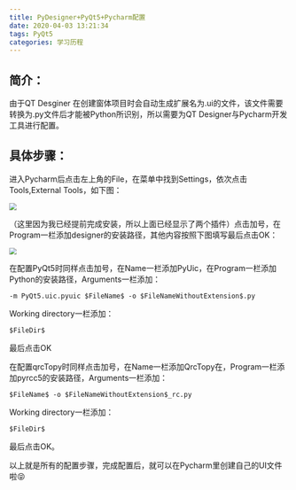 ```yaml
---
title: PyDesigner+PyQt5+Pycharm配置
date: 2020-04-03 13:21:34
tags: PyQt5
categories: 学习历程
---
```


## 简介：

由于QT Desginer 在创建窗体项目时会自动生成扩展名为.ui的文件，该文件需要转换为.py文件后才能被Python所识别，所以需要为QT Designer与Pycharm开发工具进行配置。

<!-- more -->

## 具体步骤：

进入Pycharm后点击左上角的File，在菜单中找到Settings，依次点击Tools,External Tools，如下图：

<img src="https://personalblog-1301685299.cos.ap-nanjing.myqcloud.com/MyBlog-Images/Post-PyQt5-Pycharm%E9%85%8D%E7%BD%AE/Post-Img-1.png" style="zoom:80%;" />


（这里因为我已经提前完成安装，所以上面已经显示了两个插件）点击加号，在Program一栏添加designer的安装路径，其他内容按照下图填写最后点击OK：

<img src="https://personalblog-1301685299.cos.ap-nanjing.myqcloud.com/MyBlog-Images/Post-PyQt5-Pycharm%E9%85%8D%E7%BD%AE/Post-Img-2.png" style="zoom:80%;" />

在配置PyQt5时同样点击加号，在Name一栏添加PyUic，在Program一栏添加Python的安装路径，Arguments一栏添加：

```
-m PyQt5.uic.pyuic $FileName$ -o $FileNameWithoutExtension$.py
```

Working directory一栏添加：

```
$FileDir$
```

最后点击OK

在配置qrcTopy时同样点击加号，在Name一栏添加QrcTopy在，Program一栏添加pyrcc5的安装路径，Arguments一栏添加：

```
$FileName$ -o $FileNameWithoutExtension$_rc.py
```

Working directory一栏添加：

```
$FileDir$
```

最后点击OK。

以上就是所有的配置步骤，完成配置后，就可以在Pycharm里创建自己的UI文件啦😝